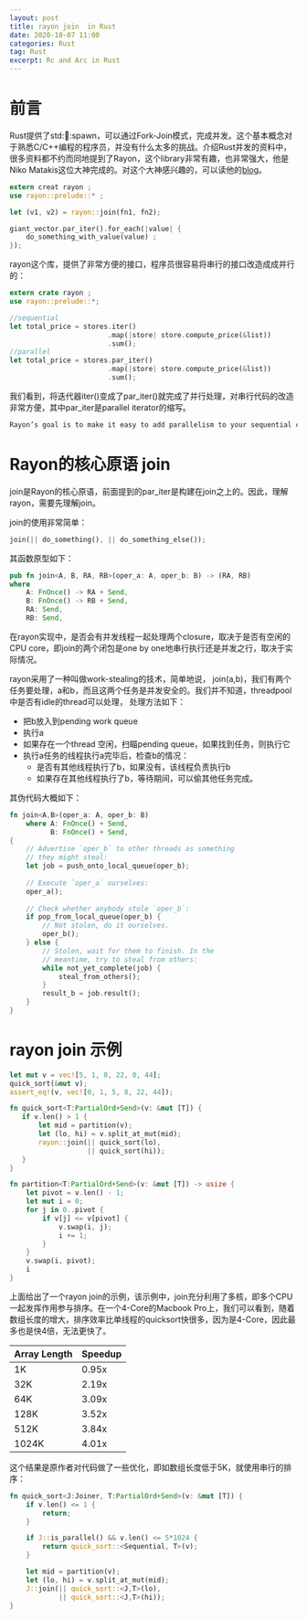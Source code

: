 ```yaml
---
layout: post
title: rayon join  in Rust
date: 2020-10-07 11:00
categories: Rust
tag: Rust
excerpt: Rc and Arc in Rust
---
```


# 前言

Rust提供了std::thread::spawn，可以通过Fork-Join模式，完成并发。这个基本概念对于熟悉C/C++编程的程序员，并没有什么太多的挑战。介绍Rust并发的资料中，很多资料都不约而同地提到了Rayon，这个library非常有趣，也非常强大，他是Niko Matakis这位大神完成的。对这个大神感兴趣的，可以读他的[blog](http://smallcultfollowing.com/babysteps/)。

```Rust
extern creat rayon ;
use rayon::prelude::* ;

let (v1, v2) = rayon::join(fn1, fn2); 

giant_vector.par_iter().for_each(|value| {
    do_something_with_value(value) ; 
});
```



rayon这个库，提供了非常方便的接口，程序员很容易将串行的接口改造成成并行的：

```Rust
extern crate rayon ;
use rayon::prelude::*;

//sequential
let total_price = stores.iter()
                        .map(|store| store.compute_price(&list))
                        .sum();
//parallel                       
let total_price = stores.par_iter()
                        .map(|store| store.compute_price(&list))
                        .sum();                      
```

我们看到，将迭代器iter()变成了par_iter()就完成了并行处理，对串行代码的改造非常方便，其中par_iter是parallel iterator的缩写。

```Rust
Rayon’s goal is to make it easy to add parallelism to your sequential code
```



# Rayon的核心原语 join

join是Rayon的核心原语，前面提到的par_iter是构建在join之上的。因此，理解rayon，需要先理解join。

join的使用非常简单：

```rust
join(|| do_something(), || do_something_else());
```

其函数原型如下：

```rust
pub fn join<A, B, RA, RB>(oper_a: A, oper_b: B) -> (RA, RB) 
where
    A: FnOnce() -> RA + Send,
    B: FnOnce() -> RB + Send,
    RA: Send,
    RB: Send, 
```

在rayon实现中，是否会有并发线程一起处理两个closure，取决于是否有空闲的CPU core，即join的两个闭包是one by one地串行执行还是并发之行，取决于实际情况。

rayon采用了一种叫做work-stealing的技术，简单地说， join(a,b)，我们有两个任务要处理，a和b，而且这两个任务是并发安全的。我们并不知道，threadpool中是否有idle的thread可以处理， 处理方法如下：

* 把b放入到pending work queue
* 执行a
* 如果存在一个thread 空闲，扫瞄pending queue，如果找到任务，则执行它
* 执行a任务的线程执行a完毕后，检查b的情况：
  * 是否有其他线程执行了b，如果没有，该线程负责执行b
  * 如果存在其他线程执行了b，等待期间，可以偷其他任务完成。

其伪代码大概如下：

```Rust
fn join<A,B>(oper_a: A, oper_b: B)
    where A: FnOnce() + Send,
          B: FnOnce() + Send,
{
    // Advertise `oper_b` to other threads as something
    // they might steal:
    let job = push_onto_local_queue(oper_b);
    
    // Execute `oper_a` ourselves:
    oper_a();
    
    // Check whether anybody stole `oper_b`:
    if pop_from_local_queue(oper_b) {
        // Not stolen, do it ourselves.
        oper_b();
    } else {
        // Stolen, wait for them to finish. In the
        // meantime, try to steal from others:
        while not_yet_complete(job) {
            steal_from_others();
        }
        result_b = job.result();
    }
}
```



# rayon join 示例

```rust
let mut v = vec![5, 1, 8, 22, 0, 44];
quick_sort(&mut v);
assert_eq!(v, vec![0, 1, 5, 8, 22, 44]);

fn quick_sort<T:PartialOrd+Send>(v: &mut [T]) {
   if v.len() > 1 {
       let mid = partition(v);
       let (lo, hi) = v.split_at_mut(mid);
       rayon::join(|| quick_sort(lo),
                   || quick_sort(hi));
   }
}

fn partition<T:PartialOrd+Send>(v: &mut [T]) -> usize {
    let pivot = v.len() - 1;
    let mut i = 0;
    for j in 0..pivot {
        if v[j] <= v[pivot] {
            v.swap(i, j);
            i += 1;
        }
    }
    v.swap(i, pivot);
    i
}
```

上面给出了一个rayon join的示例，该示例中，join充分利用了多核，即多个CPU一起发挥作用参与排序。在一个4-Core的Macbook Pro上，我们可以看到，随着数组长度的增大，排序效率比单线程的quicksort快很多，因为是4-Core，因此最多也是快4倍，无法更快了。

| Array Length | Speedup |
| ------------ | ------- |
| 1K           | 0.95x   |
| 32K          | 2.19x   |
| 64K          | 3.09x   |
| 128K         | 3.52x   |
| 512K         | 3.84x   |
| 1024K        | 4.01x   |

这个结果是原作者对代码做了一些优化，即如数组长度低于5K，就使用串行的排序：

```rust
fn quick_sort<J:Joiner, T:PartialOrd+Send>(v: &mut [T]) {
    if v.len() <= 1 {
        return;
    }

    if J::is_parallel() && v.len() <= 5*1024 {
        return quick_sort::<Sequential, T>(v);
    }

    let mid = partition(v);
    let (lo, hi) = v.split_at_mut(mid);
    J::join(|| quick_sort::<J,T>(lo),
            || quick_sort::<J,T>(hi));
}
```

